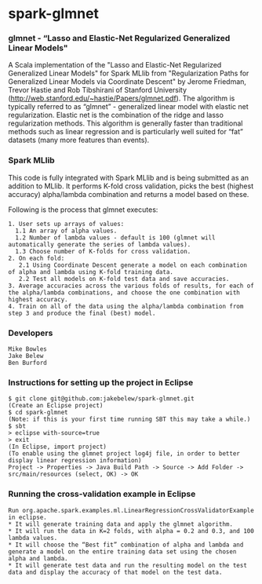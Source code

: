 # spark-glmnet

### glmnet -  “Lasso and Elastic-Net Regularized Generalized Linear Models"

A Scala implementation of the "Lasso and Elastic-Net Regularized Generalized Linear Models" for Spark MLlib from "Regularization Paths for Generalized Linear Models via Coordinate Descent" by Jerome Friedman, Trevor Hastie and Rob Tibshirani of Stanford University (http://web.stanford.edu/~hastie/Papers/glmnet.pdf). The algorithm is typically referred to as “glmnet” - generalized linear model with elastic net regularization. Elastic net is the combination of the ridge and lasso regularization methods. This algorithm is generally faster than traditional methods such as linear regression and is particularly well suited for “fat” datasets (many more features than events).

### Spark MLlib

This code is fully integrated with Spark MLlib and is being submitted as an addition to MLlib. It performs K-fold cross validation, picks the best (highest accuracy) alpha/lambda combination and returns a model based on these.

Following is the process that glmnet executes:

    1. User sets up arrays of values:
      1.1 An array of alpha values.
      1.2 Number of lambda values - default is 100 (glmnet will automatically generate the series of lambda values).
      1.3 Choose number of K-folds for cross validation.
    2. On each fold:
       2.1 Using Coordinate Descent generate a model on each combination of alpha and lambda using K-fold training data.
       2.2 Test all models on K-fold test data and save accuracies.
    3. Average accuracies across the various folds of results, for each of the alpha/lambda combinations, and choose the one combination with highest accuracy.
    4. Train on all of the data using the alpha/lambda combination from step 3 and produce the final (best) model. 

### Developers
    Mike Bowles
    Jake Belew
    Ben Burford

### Instructions for setting up the project in Eclipse
	$ git clone git@github.com:jakebelew/spark-glmnet.git
	(Create an Eclipse project)
	$ cd spark-glmnet
	(Note: if this is your first time running SBT this may take a while.)
	$ sbt
	> eclipse with-source=true
	> exit
	(In Eclipse, import project)
	(To enable using the glmnet project log4j file, in order to better display linear regression information)
	Project -> Properties -> Java Build Path -> Source -> Add Folder -> src/main/resources (select, OK) -> OK

### Running the cross-validation example in Eclipse
	Run org.apache.spark.examples.ml.LinearRegressionCrossValidatorExample in eclipse.
	* It will generate training data and apply the glmnet algorithm.
	* It will run the data in K=2 folds, with alpha = 0.2 and 0.3, and 100 lambda values.
	* It will choose the “Best fit” combination of alpha and lambda and generate a model on the entire training data set using the chosen alpha and lambda.
	* It will generate test data and run the resulting model on the test data and display the accuracy of that model on the test data.
